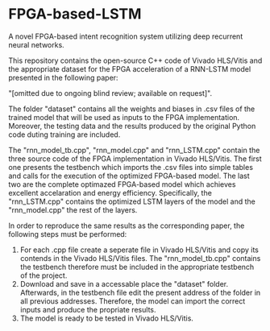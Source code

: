 # FPGA-based-LSTM
A novel FPGA-based intent recognition system utilizing deep recurrent neural networks.

This repository contains the open-source C++ code of Vivado HLS/Vitis and the appropriate dataset for the FPGA acceleration of a RNN-LSTM model presented in the following paper:

"[omitted due to ongoing blind review; available on request]".

The folder "dataset" contains all the weights and biases in .csv files of the trained model that will be used as inputs to the FPGA implementation. Moreover, the testing data and the results produced by the original Python code duting training are included.

The "rnn_model_tb.cpp", "rnn_model.cpp" and "rnn_LSTM.cpp" contain the three source code of the FPGA implementation in Vivado HLS/Vitis. 
The first one presents the testbench which imports the .csv files into simple tables and calls for the execution of the optimized FPGA-based model.
The last two are the complete optimazed FPGA-based model which achieves excellent accelaration and energy efficiency. Specifically, the "rnn_LSTM.cpp" contains the optimized LSTM layers of the model and the "rnn_model.cpp" the rest of the layers.

In order to reproduce the same results as the corresponding paper, the following steps must be performed:
1. For each .cpp file create a seperate file in Vivado HLS/Vitis and copy its contends in the Vivado HLS/Vitis files. The "rnn_model_tb.cpp" contains the testbench therefore must be included in the appropriate testbench of the project.
2. Download and save in a accessable place the "dataset" folder. Afterwards, in the testbench file edit the present address of the folder in all previous addresses. Therefore, the model can import the correct inputs and produce the propriate results.
3. The model is ready to be tested in Vivado HLS/Vitis.




